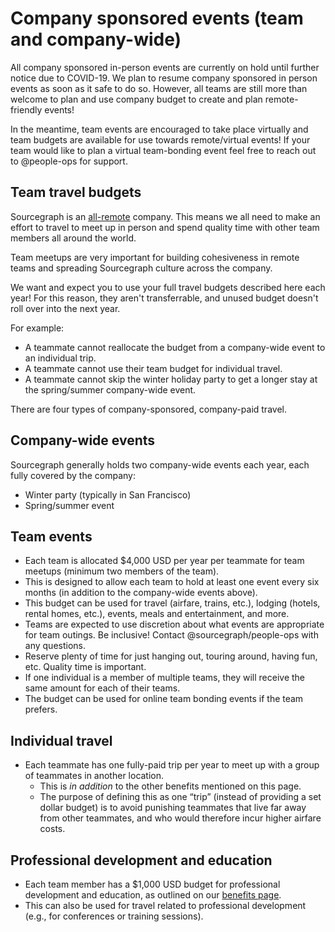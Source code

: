 # Company sponsored events (team and company-wide)

All company sponsored in-person events are currently on hold until further notice due to COVID-19. We plan to resume company sponsored in person events as soon as it safe to do so. However, all teams are still more than welcome to plan and use company budget to create and plan remote-friendly events!

In the meantime, team events are encouraged to take place virtually and team budgets are available for use towards remote/virtual events! If your team would like to plan a virtual team-bonding event feel free to reach out to @people-ops for support.

## Team travel budgets

Sourcegraph is an [all-remote](../../company/remote/index.md) company. This means we all need to make an effort to travel to meet up in person and spend quality time with other team members all around the world.

Team meetups are very important for building cohesiveness in remote teams and spreading Sourcegraph culture across the company.

We want and expect you to use your full travel budgets described here each year! For this reason, they aren't transferrable, and unused budget doesn't roll over into the next year.

For example:

- A teammate cannot reallocate the budget from a company-wide event to an individual trip.
- A teammate cannot use their team budget for individual travel.
- A teammate cannot skip the winter holiday party to get a longer stay at the spring/summer company-wide event.

There are four types of company-sponsored, company-paid travel.

## Company-wide events

Sourcegraph generally holds two company-wide events each year, each fully covered by the company:

- Winter party (typically in San Francisco)
- Spring/summer event

## Team events

- Each team is allocated $4,000 USD per year per teammate for team meetups (minimum two members of the team).
- This is designed to allow each team to hold at least one event every six months (in addition to the company-wide events above).
- This budget can be used for travel (airfare, trains, etc.), lodging (hotels, rental homes, etc.), events, meals and entertainment, and more.
- Teams are expected to use discretion about what events are appropriate for team outings. Be inclusive! Contact @sourcegraph/people-ops with any questions.
- Reserve plenty of time for just hanging out, touring around, having fun, etc. Quality time is important.
- If one individual is a member of multiple teams, they will receive the same amount for each of their teams.
- The budget can be used for online team bonding events if the team prefers.

## Individual travel

- Each teammate has one fully-paid trip per year to meet up with a group of teammates in another location.
  - This is *in addition* to the other benefits mentioned on this page.
  - The purpose of defining this as one “trip” (instead of providing a set dollar budget) is to avoid punishing teammates that live far away from other teammates, and who would therefore incur higher airfare costs.


## Professional development and education

- Each team member has a $1,000 USD budget for professional development and education, as outlined on our [benefits page](https://about.sourcegraph.com/handbook/people-ops/benefits-and-perks#professional-development).
- This can also be used for travel related to professional development (e.g., for conferences or training sessions).
